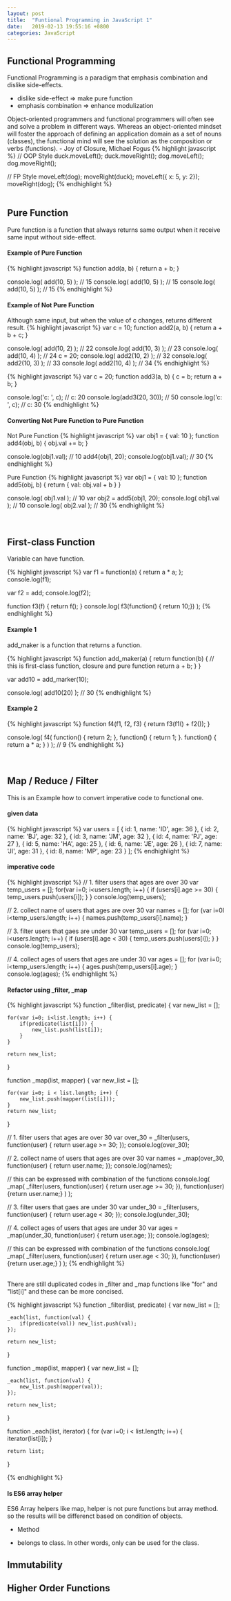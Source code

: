 ```yaml
---
layout: post
title:  "Funtional Programming in JavaScript 1"
date:   2019-02-13 19:55:16 +0800
categories: JavaScript
---
```





## Functional Programming
Functional Programming is a paradigm that emphasis combination and dislike side-effects. <br/>
* dislike side-effect => make pure function <br/>
* emphasis combination => enhance modulization <br/>

Object-oriented programmers and functional programmers will often see and solve a problem in different ways. Whereas an object-oriented mindset will foster the approach of defining an application domain as a set of nouns (classes), the functional mind will see the solution as the composition or verbs (functions). - Joy of Closure,  Michael Fogus
{% highlight javascript %}
// OOP Style
duck.moveLeft();
duck.moveRight();
dog.moveLeft();
dog.moveRight();

// FP Style
moveLeft(dog);
moveRight(duck);
moveLeft({ x: 5, y: 2});
moveRight(dog);
{% endhighlight %}
<br/><br/>

## Pure Function
Pure function is a function that always returns same output when it receive same input without side-effect.

#### Example of Pure Function
{% highlight javascript %}
function add(a, b) {
    return a + b;
}

console.log( add(10, 5) ); // 15
console.log( add(10, 5) ); // 15
console.log( add(10, 5) ); // 15
{% endhighlight %}

#### Example of Not Pure Function
Although same input, but when the value of c changes, returns different result.
{% highlight javascript %}
var c = 10;
function add2(a, b) {
    return a + b + c;
}

console.log( add(10, 2) ); // 22
console.log( add(10, 3) ); // 23
console.log( add(10, 4) ); // 24
c = 20;
console.log( add2(10, 2) ); // 32
console.log( add2(10, 3) ); // 33
console.log( add2(10, 4) ); // 34
{% endhighlight %}

{% highlight javascript %}
var c = 20;
function add3(a, b) {
     c = b;
    return a + b;
}

console.log('c: ', c);      // c: 20
console.log(add3(20, 30));  // 50
console.log('c: ', c);      // c: 30
{% endhighlight %}

#### Converting Not Pure Function to Pure Function
Not Pure Function
{% highlight javascript %}
var obj1 = { val: 10 };
function add4(obj, b) {
    obj.val += b;
}

console.log(obj1.val);  // 10
add4(obj1, 20);
console.log(obj1.val);  // 30
{% endhighlight %}

Pure Function
{% highlight javascript %}
var obj1 = { val: 10 };
function add5(obj, b) {
    return { val: obj.val + b }
}

console.log( obj1.val );    // 10
var obj2 = add5(obj1, 20);
console.log( obj1.val );    // 10
console.log( obj2.val );    // 30
{% endhighlight %}
<br/><br/><br/>






## First-class Function
Variable can have function.

{% highlight javascript %}
var f1 = function(a) { return a * a; };
console.log(f1);

var f2 = add;
console.log(f2);

function f3(f) {
    return f();
}
console.log( f3(function() { return 10;}) );
{% endhighlight %}

#### Example 1
add_maker is a function that returns a function.

{% highlight javascript %}
function add_maker(a) {
    return function(b) { // this is first-class function, closure and pure function
        return a + b;
    }
}

var add10 = add_marker(10);

console.log( add10(20) ); // 30
{% endhighlight %}

#### Example 2
{% highlight javascript %}
function f4(f1, f2, f3) {
    return f3(f1() + f2());
}

console.log( f4(
    function() { return 2; },
    function() { return 1; }.
    function() { return a * a; }
) ); // 9
{% endhighlight %}
<br/><br/><br/>


## Map / Reduce / Filter
This is an Example how to convert imperative code to functional one.

#### given data
{% highlight javascript %}
var users = [
    { id: 1, name: 'ID', age: 36 },
    { id: 2, name: 'BJ', age: 32 },
    { id: 3, name: 'JM', age: 32 },
    { id: 4, name: 'PJ', age: 27 },
    { id: 5, name: 'HA', age: 25 },
    { id: 6, name: 'JE', age: 26 },
    { id: 7, name: 'JI', age: 31 },
    { id: 8, name: 'MP', age: 23 }
];
{% endhighlight %}

#### imperative code
{% highlight javascript %}
// 1. filter users that ages are over 30
var temp_users = [];
for(var i=0; i<users.length; i++) {
    if (users[i].age >= 30) {
        temp_users.push(users[i]);
    }
}
console.log(temp_users);

// 2. collect name of users that ages are over 30
var names = [];
for (var i=0l i<temp_users.length; i++) {
    names.push(temp_users[i].name);
}

// 3. filter users that gaes are under 30
var temp_users = [];
for (var i=0; i<users.length; i++) {
    if (users[i].age < 30) {
        temp_users.push(users[i]);
    }
}
console.log(temp_users);

// 4. collect ages of users that ages are under 30
var ages = [];
for (var i=0; i<temp_users.length; i++) {
    ages.push(temp_users[i].age);
}
console.log(ages);
{% endhighlight %}

#### Refactor using _filter, _map
{% highlight javascript %}
function _filter(list, predicate) {
    var new_list = [];

    for(var i=0; i<list.length; i++) {
        if(predicate(list[i])) {
            new_list.push(list[i]);
        }
    }

    return new_list;
}

function _map(list, mapper) {
    var new_list = [];

    for(var i=0; i < list.length; i++) {
        new_list.push(mapper(list[i]));
    }
    return new_list;
}

// 1. filter users that ages are over 30
var over_30 = _filter(users, function(user) { return user.age >= 30; });
console.log(over_30);

// 2. collect name of users that ages are over 30
var names = _map(over_30, function(user) { return user.name; });
console.log(names);

// this can be expressed with combination of the functions
console.log( 
    _map(
        _filter(users, function(user) { return user.age >= 30; }),
        function(user) {return user.name;}
    )
);

// 3. filter users that gaes are under 30
var under_30 = _filter(users, function(user) { return user.age < 30; });
console.log(under_30);

// 4. collect ages of users that ages are under 30
var ages = _map(under_30, function(user) { return user.age; });
console.log(ages);

// this can be expressed with combination of the functions
console.log( 
    _map(
        _filter(users, function(user) { return user.age < 30; }),
        function(user) {return user.age;}
    )
);
{% endhighlight %}

<br/>
There are still duplicated codes in _filter and _map functions like "for" and "list[i]" and these can be more concised.

{% highlight javascript %}
function _filter(list, predicate) {
    var new_list = [];

    _each(list, function(val) {
        if(predicate(val)) new_list.push(val);
    });

    return new_list;
}

function _map(list, mapper) {
    var new_list = [];

    _each(list, function(val) {
        new_list.push(mapper(val));
    });
    
    return new_list;
}

function _each(list, iterator) {
    for (var i=0; i < list.length; i++) {
        iterator(list[i]);
    }

    return list;
}

{% endhighlight %}


#### Is ES6 array helper
ES6 Array helpers like map, helper is not pure functions but array method. so the results will be differenct based on condition of objects.

* Method
- belongs to class. In other words, only can be used for the class.


## Immutability


## Higher Order Functions

